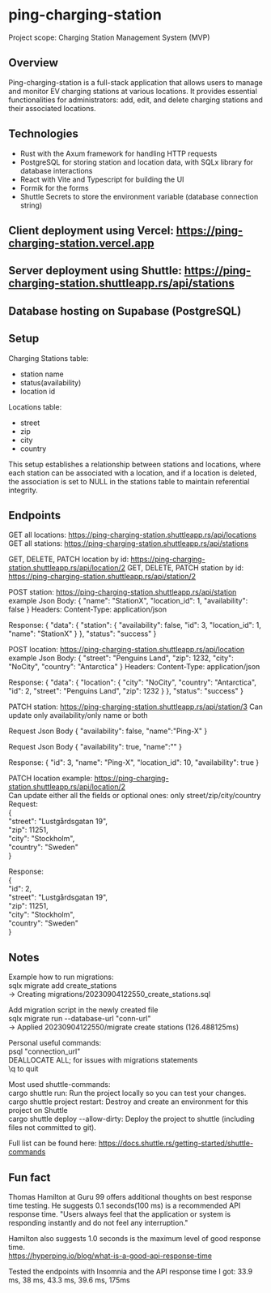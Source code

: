 # ping-charging-station

Project scope: Charging Station Management System (MVP)

## Overview

Ping-charging-station is a full-stack application that allows users to manage and monitor EV charging stations at various locations.
It provides essential functionalities for administrators: add, edit, and delete charging stations and their associated locations.

## Technologies

- Rust with the Axum framework for handling HTTP requests
- PostgreSQL for storing station and location data, with SQLx library for database interactions
- React with Vite and Typescript for building the UI
- Formik for the forms
- Shuttle Secrets to store the environment variable (database connection string)

## Client deployment using Vercel: <https://ping-charging-station.vercel.app>

## Server deployment using Shuttle: <https://ping-charging-station.shuttleapp.rs/api/stations>

## Database hosting on Supabase (PostgreSQL)

## Setup

Charging Stations table:

- station name
- status(availability)
- location id

Locations table:

- street
- zip
- city
- country

This setup establishes a relationship between stations and locations, where each station can be associated with a location, and if a location is deleted, the association is set to NULL in the stations table to maintain referential integrity.

## Endpoints

GET all locations: <https://ping-charging-station.shuttleapp.rs/api/locations>
GET all stations: <https://ping-charging-station.shuttleapp.rs/api/stations>

GET, DELETE, PATCH location by id: <https://ping-charging-station.shuttleapp.rs/api/location/2>
GET, DELETE, PATCH station by id: <https://ping-charging-station.shuttleapp.rs/api/station/2>

POST station: <https://ping-charging-station.shuttleapp.rs/api/station>
example Json Body:
{
 "name": "StationX",
 "location_id": 1,
 "availability": false
}
Headers:
Content-Type: application/json

Response:
{
 "data": {
  "station": {
   "availability": false,
   "id": 3,
   "location_id": 1,
   "name": "StationX"
  }
 },
 "status": "success"
}

POST location: <https://ping-charging-station.shuttleapp.rs/api/location>
example Json Body:
{
  "street": "Penguins Land",
  "zip": 1232,
  "city": "NoCity",
  "country": "Antarctica"
}
Headers:
Content-Type: application/json

Response:
{
 "data": {
  "location": {
   "city": "NoCity",
   "country": "Antarctica",
   "id": 2,
   "street": "Penguins Land",
   "zip": 1232
  }
 },
 "status": "success"
}

PATCH station: <https://ping-charging-station.shuttleapp.rs/api/station/3>
Can update only availability/only name or both

Request Json Body
{
    "availability": false,
    "name":"Ping-X"
}

Request Json Body
{
    "availability": true,
    "name":""
}

Response:
{
    "id": 3,
    "name": "Ping-X",
    "location_id": 10,
    "availability": true
}

PATCH location example: <https://ping-charging-station.shuttleapp.rs/api/location/2>  
Can update either all the fields or optional ones: only street/zip/city/country  
Request:  
{  
    "street": "Lustgårdsgatan 19",  
    "zip": 11251,  
    "city": "Stockholm",  
    "country": "Sweden"  
}  

Response:  
{  
    "id": 2,  
    "street": "Lustgårdsgatan 19",  
    "zip": 11251,  
    "city": "Stockholm",  
    "country": "Sweden"  
}  

## Notes

Example how to run migrations:  
sqlx migrate add create_stations  
-> Creating migrations/20230904122550_create_stations.sql  

Add migration script in the newly created file  
sqlx migrate run --database-url "conn-url"  
-> Applied 20230904122550/migrate create stations (126.488125ms)  

Personal useful commands:  
psql "connection_url"  
DEALLOCATE ALL; for issues with migrations statements  
\q to quit  

Most used shuttle-commands:  
cargo shuttle run: Run the project locally so you can test your changes.  
cargo shuttle project restart: Destroy and create an environment for this project on Shuttle  
cargo shuttle deploy --allow-dirty: Deploy the project to shuttle (including files not committed to git).  

Full list can be found here:  <https://docs.shuttle.rs/getting-started/shuttle-commands>  

## Fun fact

Thomas Hamilton at Guru 99 offers additional thoughts on best response time testing. He suggests 0.1 seconds(100 ms) is a recommended API response time. "Users always feel that the application or system is responding instantly and do not feel any interruption."  

Hamilton also suggests 1.0 seconds is the maximum level of good response time.  
<https://hyperping.io/blog/what-is-a-good-api-response-time>  

Tested the endpoints with Insomnia and the API response time I got: 33.9 ms, 38 ms, 43.3 ms, 39.6 ms, 175ms  
